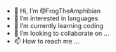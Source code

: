 - 👋 Hi, I’m @FrogTheAmphibian
- 👀 I’m interested in languages
- 🌱 I’m currently learning coding
- 💞️ I’m looking to collaborate on ...
- 📫 How to reach me ...

<!---
FrogTheAmphibian/FrogTheAmphibian is a ✨ special ✨ repository because its `README.md` (this file) appears on your GitHub profile.
You can click the Preview link to take a look at your changes.
--->
